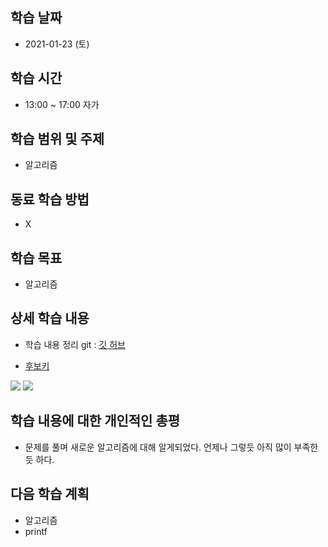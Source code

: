 학습 날짜
---
+ 2021-01-23 (토)

학습 시간
---
+ 13:00 ~ 17:00	자가

학습 범위 및 주제
---
+ 알고리즘

동료 학습 방법
---
+ X

학습 목표
---
+ 알고리즘

상세 학습 내용
---
+ 학습 내용 정리 git : [깃 허브](https://github.com/kiskim/study)   

+ [후보키](https://programmers.co.kr/learn/courses/30/lessons/42890)
<img src="https://github.com/kiskim/study/blob/master/Daily/img/algo_1.jpg?raw=true">
<img src="https://github.com/kiskim/study/blob/master/Daily/img/algo_2.jpg?raw=true">


학습 내용에 대한 개인적인 총평
---
+ 문제를 풀며 새로운 알고리즘에 대해 알게되었다. 언제나 그렇듯 아직 많이 부족한듯 하다.

다음 학습 계획
---
+ 알고리즘
+ printf